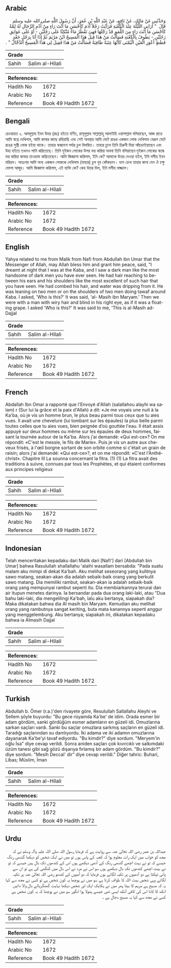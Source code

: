 ## Arabic


<div dir="rtl" lang="ar" style={{fontSize:'larger',backgroundColor:'#f8f9fa',padding:20}}>
وَحَدَّثَنِي عَنْ مَالِكٍ، عَنْ نَافِعٍ، عَنْ عَبْدِ اللَّهِ بْنِ عُمَرَ، أَنَّ رَسُولَ اللَّهِ صلى الله عليه وسلم قَالَ ‏ "‏ أَرَانِي اللَّيْلَةَ عِنْدَ الْكَعْبَةِ فَرَأَيْتُ رَجُلاً آدَمَ كَأَحْسَنِ مَا أَنْتَ رَاءٍ مِنْ أُدْمِ الرِّجَالِ لَهُ لِمَّةٌ كَأَحْسَنِ مَا أَنْتَ رَاءٍ مِنَ اللِّمَمِ قَدْ رَجَّلَهَا فَهِيَ تَقْطُرُ مَاءً مُتَّكِئًا عَلَى رَجُلَيْنِ - أَوْ عَلَى عَوَاتِقِ رَجُلَيْنِ - يَطُوفُ بِالْكَعْبَةِ فَسَأَلْتُ مَنْ هَذَا قِيلَ هَذَا الْمَسِيحُ ابْنُ مَرْيَمَ ثُمَّ إِذَا أَنَا بِرَجُلٍ جَعْدٍ قَطَطٍ أَعْوَرِ الْعَيْنِ الْيُمْنَى كَأَنَّهَا عِنَبَةٌ طَافِيَةٌ فَسَأَلْتُ مَنْ هَذَا فَقِيلَ لِي هَذَا الْمَسِيحُ الدَّجَّالُ ‏"‏ ‏.‏
</div>
<div style={{backgroundColor:'#f8f9fa',padding:20, marginBottom: 10}}><table> <thead> <tr> <th>Grade</th> <th></th> </tr> </thead> <tbody> <tr><td>Sahih</td><td>Salim al-Hilali</td></tr></tbody></table><table> <thead> <tr> <th>References:</th> <th></th> </tr> </thead> <tbody><tr><td>Hadith No</td><td>1672</td></tr><tr><td>Arabic No</td><td>1672</td></tr><tr><td>Reference</td><td>Book 49 Hadith 1672</td></tr></tbody></table></div>

## Bengali


<div dir="ltr" lang="bn" style={{fontSize:'larger',backgroundColor:'#f8f9fa',padding:20}}>
রেওয়ায়ত ২. আবদুল্লাহ ইবন উমর (রাঃ) হইতে বর্ণিত, রাসূলুল্লাহ সাল্লাল্লাহু আলাইহি ওয়াসাল্লাম বলিয়াছেন, আজ রাত্রে আমি স্বপ্নে দেখিলাম, আমি কাবার কাছে রহিয়াছি এবং সেই অবস্থায় আমি মেটে রঙের একজন লোক দেখিলাম যেরূপ মেটে রঙের সুশ্রী লোক হইয়া থাকে। তাহার স্কন্ধদেশ পর্যন্ত চুল বিলম্বিত। তাহার চুলে তিনি চিরুনী দিয়া আঁচড়াইয়াছেন এবং উহা হইতে তখনও পানি ঝরিতেছে। তিনি দুইজন লোকের উপর ভর করিয়া অথবা তিনি বলিয়াছেন দুইজন লোকের স্কন্ধে ভর করিয়া কাবার তাওয়াফ করিতেছেন। আমি জিজ্ঞাসা করিলাম, ইনি কে? আমাকে উত্তর দেওয়া হইল, ইনি মসীহ ইবন মরিয়ম। অতঃপর আমি অন্য একজন লোককে দেখিলাম (যাহার) চুল খুব কোঁকড়ান। ডান চোখ তাহার কানা যেন ঐ চক্ষু ফোলা আঙ্গুর। আমি জিজ্ঞাসা করিলাম, এই ব্যক্তি কে? কেহ উত্তর দিল, ইনি মসীহ দাজ্জাল।
</div>
<div style={{backgroundColor:'#f8f9fa',padding:20, marginBottom: 10}}><table> <thead> <tr> <th>Grade</th> <th></th> </tr> </thead> <tbody> <tr><td>Sahih</td><td>Salim al-Hilali</td></tr></tbody></table><table> <thead> <tr> <th>References:</th> <th></th> </tr> </thead> <tbody><tr><td>Hadith No</td><td>1672</td></tr><tr><td>Arabic No</td><td>1672</td></tr><tr><td>Reference</td><td>Book 49 Hadith 1672</td></tr></tbody></table></div>

## English


<div dir="ltr" lang="en" style={{fontSize:'larger',backgroundColor:'#f8f9fa',padding:20}}>
Yahya related to me from Malik from Nafi from Abdullah ibn Umar that the Messenger of Allah, may Allah bless him and grant him peace, said, "I dreamt at night that I was at the Kaba, and I saw a dark man like the most handsome of dark men you have ever seen. He had hair reaching to between his ears and his shoulders like the most excellent of such hair that you have seen. He had combed his hair, and water was dripping from it. He was leaning on two men or on the shoulders of two men doing tawaf around Kaba. I asked, 'Who is this?' It was said, 'al- Masih ibn Maryam.' Then we were with a man with wiry hair and blind in his right eye, as if it was a floating grape. I asked 'Who is this?' It was said to me, 'This is al-Masih ad-Dajjal
</div>
<div style={{backgroundColor:'#f8f9fa',padding:20, marginBottom: 10}}><table> <thead> <tr> <th>Grade</th> <th></th> </tr> </thead> <tbody> <tr><td>Sahih</td><td>Salim al-Hilali</td></tr></tbody></table><table> <thead> <tr> <th>References:</th> <th></th> </tr> </thead> <tbody><tr><td>Hadith No</td><td>1672</td></tr><tr><td>Arabic No</td><td>1672</td></tr><tr><td>Reference</td><td>Book 49 Hadith 1672</td></tr></tbody></table></div>

## French


<div dir="ltr" lang="fr" style={{fontSize:'larger',backgroundColor:'#f8f9fa',padding:20}}>
Abdallah Ibn Omar a rapporté que l'Envoyé d'Allah (salallahou alayhi wa salam) r (Sur lui la grâce et la paix d'Allah) a dit: «Je me voyais une nuit à la Ka'ba, où je vis un homme brun, le plus beau parmi tous ceux que tu aies vues. Il avait une chevelure (lui tombant sur les épaules) la plus belle parmi toutes celles que tu aies vues, bien peignée d’où gouttée l'eau. Il était assis appuyé sur deux hommes ou même sur les épaules de deux hommes, faisant la tournée autour de la Ka'ba. Alors j'ai demandé: «Qui est-ce»? On me répondit: «C'est le messie, le fils de Marie». Puis je vis un autre aux cheveux frisés, à l'œil borgne sortant de son orbite comme si c'était un grain de raisin; alors j'ai demandé: «Qui est-ce»?, et on me répondit: «C'est l'Anthéchrist». Chapitre III La sounna concernant la fitra. (1) (1) La fitra avait des traditions à suivre, connues par tous les Prophètes, et qui étaient conformes aux principes religieux
</div>
<div style={{backgroundColor:'#f8f9fa',padding:20, marginBottom: 10}}><table> <thead> <tr> <th>Grade</th> <th></th> </tr> </thead> <tbody> <tr><td>Sahih</td><td>Salim al-Hilali</td></tr></tbody></table><table> <thead> <tr> <th>References:</th> <th></th> </tr> </thead> <tbody><tr><td>Hadith No</td><td>1672</td></tr><tr><td>Arabic No</td><td>1672</td></tr><tr><td>Reference</td><td>Book 49 Hadith 1672</td></tr></tbody></table></div>

## Indonesian


<div dir="ltr" lang="id" style={{fontSize:'larger',backgroundColor:'#f8f9fa',padding:20}}>
Telah menceritakan kepadaku dari Malik dari [Nafi'] dari [Abdullah bin Umar] bahwa Rasulullah shallallahu 'alaihi wasallam bersabda: "Pada suatu malam aku mimpi di dekat Ka'bah. Aku melihat seseorang yang kulitnya sawo matang, seakan-akan dia adalah sebaik-baik orang yang berkulit sawo matang. Dia memiliki rambut, seakan-akan ia adalah sebaik-baik orang yang mempunyai rambut seperti itu. Dia membiarkannya terurai dan air itupun menetes darinya. Ia bersandar pada dua orang laki-laki, atau "Dua bahu laki-laki, dia mengelilingi Ka'bah, lalu aku bertanya, siapakah dia? Maka dikatakan bahwa dia Al masih bin Maryam. Kemudian aku melihat orang yang rambutnya sangat keriting, buta mata kanannya seperti anggur yang menggelembung. Aku bertanya; siapakah ini, dikatakan kepadaku bahwa ia Almasih Dajjal
</div>
<div style={{backgroundColor:'#f8f9fa',padding:20, marginBottom: 10}}><table> <thead> <tr> <th>Grade</th> <th></th> </tr> </thead> <tbody> <tr><td>Sahih</td><td>Salim al-Hilali</td></tr></tbody></table><table> <thead> <tr> <th>References:</th> <th></th> </tr> </thead> <tbody><tr><td>Hadith No</td><td>1672</td></tr><tr><td>Arabic No</td><td>1672</td></tr><tr><td>Reference</td><td>Book 49 Hadith 1672</td></tr></tbody></table></div>

## Turkish


<div dir="ltr" lang="tr" style={{fontSize:'larger',backgroundColor:'#f8f9fa',padding:20}}>
Abdullah b. Ömer (r.a.)'den rivayete göre, Resulullah Sallallahu Aleyhi ve Sellem şöyle buyurdu: "Bu gece rüyamda Ka'be' de idim. Orada esmer bir adam gördüm, sanki gördüğüm esmer adamların en güzeli idi. Omuzlarına sarkan saçları vardı. Sanki bu saçlar omuzlara sarkmış saçların en güzeli idi. Taradığı saçlarından su damlıyordu. İki adama ve iki adamın omuzlarına dayanarak Ka'be'yi tavaf ediyordu. "Bu kimdir?" diye sordum. "Meryem'in oğlu İsa" diye cevap verildi. Sonra aniden saçları çok kıvırcıklı ve salkımdaki üzüm tanesi gibi sağ gözü dışarıya fırlamış bir adam gördüm. "Bu kimdir?" diye sordum. "Mesih Deccal' dir" diye cevap verildi." Diğer tahric: Buhari, Libas; Müslim, İman
</div>
<div style={{backgroundColor:'#f8f9fa',padding:20, marginBottom: 10}}><table> <thead> <tr> <th>Grade</th> <th></th> </tr> </thead> <tbody> <tr><td>Sahih</td><td>Salim al-Hilali</td></tr></tbody></table><table> <thead> <tr> <th>References:</th> <th></th> </tr> </thead> <tbody><tr><td>Hadith No</td><td>1672</td></tr><tr><td>Arabic No</td><td>1672</td></tr><tr><td>Reference</td><td>Book 49 Hadith 1672</td></tr></tbody></table></div>

## Urdu


<div dir="rtl" lang="ur" style={{fontSize:'larger',backgroundColor:'#f8f9fa',padding:20}}>
عبداللہ بن عمر رضی اللہ تعالیٰ عنہ سے روایت ہے کہ فرمایا رسول اللہ صلی اللہ علیہ وآلہ وسلم نے کہ مجھ کو خواب میں ایک رات معلوم ہوا کہ کعبہ کے پاس ہوں تو میں نے ایک شخص کو دیکھا گندمی رنگ جیسے کہ تو نے بہت اچھے گندمی رنگ کے آدمی دیکھے ہوں اس کے کندھوں تک بال ہیں جیسے کہ تو نے بہت اچھے کندھوں تک بال دیکھے ہوں سو اس نے مرد نے اس بال میں کنگھی کی ہے تو ان سے پانی ٹپکتا ہے دو آدمیوں پر تکیہ لگائے یوں فرمایا کہ دو آمیوں کے کندھو رضی اللہ تعالیٰ عنہ پر تکیہ لگائے وہی شخص بیت اللہ کا طواف کرتا ہے سو میں نے پوچھا یہ کون شخص ہے تو کسی نے مجھ سے کہا یہ کہ مسیح ہے مریم کا بیٹا پھر میں نے یکایک ایک اور شخص دیکھا نہایت گھنگریالے بال والا دائیں انکھ کا کانا اس کی کافی آنکھ ایسی تھی جیسے پھولا ہوا انگور سو میں نے پوچھا کہ یہ کون شخص ہے کسی نے مجھ سے کہا یہ مسیح دجال ہے ۔
</div>
<div style={{backgroundColor:'#f8f9fa',padding:20, marginBottom: 10}}><table> <thead> <tr> <th>Grade</th> <th></th> </tr> </thead> <tbody> <tr><td>Sahih</td><td>Salim al-Hilali</td></tr></tbody></table><table> <thead> <tr> <th>References:</th> <th></th> </tr> </thead> <tbody><tr><td>Hadith No</td><td>1672</td></tr><tr><td>Arabic No</td><td>1672</td></tr><tr><td>Reference</td><td>Book 49 Hadith 1672</td></tr></tbody></table></div>